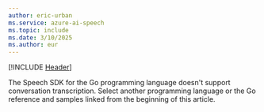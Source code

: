 ```yaml
---
author: eric-urban
ms.service: azure-ai-speech
ms.topic: include
ms.date: 3/10/2025
ms.author: eur
---
```


[!INCLUDE [Header](../../common/go.md)]

The Speech SDK for the Go programming language doesn't support conversation transcription. Select another programming language or the Go reference and samples linked from the beginning of this article. 
